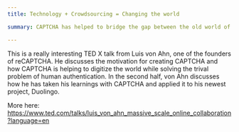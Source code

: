 ```yaml
---
title: Technology + Crowdsourcing = Changing the world

summary: CAPTCHA has helped to bridge the gap between the old world of paper to the new digital age. Founder, von Ahn, discusses how he is applying what he learned to his latest project.

---
```


This is a really interesting TED X talk from Luis von Ahn, one of the founders
of reCAPTCHA. He discusses the motivation for creating CAPTCHA and how CAPTCHA
is helping to digitize the world while solving the trival problem of human
authentication. In the second half, von Ahn discusses how he has taken his
learnings with CAPTCHA and applied it to his newest project, Duolingo.

More here:
https://www.ted.com/talks/luis_von_ahn_massive_scale_online_collaboration?language=en
